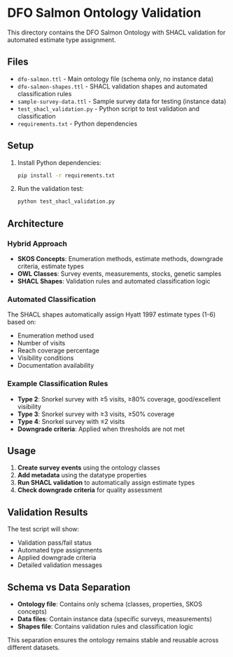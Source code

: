 # DFO Salmon Ontology Validation

This directory contains the DFO Salmon Ontology with SHACL validation for automated estimate type assignment.

## Files

- `dfo-salmon.ttl` - Main ontology file (schema only, no instance data)
- `dfo-salmon-shapes.ttl` - SHACL validation shapes and automated classification rules
- `sample-survey-data.ttl` - Sample survey data for testing (instance data)
- `test_shacl_validation.py` - Python script to test validation and classification
- `requirements.txt` - Python dependencies

## Setup

1. Install Python dependencies:
   ```bash
   pip install -r requirements.txt
   ```

2. Run the validation test:
   ```bash
   python test_shacl_validation.py
   ```

## Architecture

### Hybrid Approach
- **SKOS Concepts**: Enumeration methods, estimate methods, downgrade criteria, estimate types
- **OWL Classes**: Survey events, measurements, stocks, genetic samples
- **SHACL Shapes**: Validation rules and automated classification logic

### Automated Classification
The SHACL shapes automatically assign Hyatt 1997 estimate types (1-6) based on:
- Enumeration method used
- Number of visits
- Reach coverage percentage
- Visibility conditions
- Documentation availability

### Example Classification Rules
- **Type 2**: Snorkel survey with ≥5 visits, ≥80% coverage, good/excellent visibility
- **Type 3**: Snorkel survey with ≥3 visits, ≥50% coverage
- **Type 4**: Snorkel survey with ≤2 visits
- **Downgrade criteria**: Applied when thresholds are not met

## Usage

1. **Create survey events** using the ontology classes
2. **Add metadata** using the datatype properties
3. **Run SHACL validation** to automatically assign estimate types
4. **Check downgrade criteria** for quality assessment

## Validation Results

The test script will show:
- Validation pass/fail status
- Automated type assignments
- Applied downgrade criteria
- Detailed validation messages

## Schema vs Data Separation

- **Ontology file**: Contains only schema (classes, properties, SKOS concepts)
- **Data files**: Contain instance data (specific surveys, measurements)
- **Shapes file**: Contains validation rules and classification logic

This separation ensures the ontology remains stable and reusable across different datasets.
